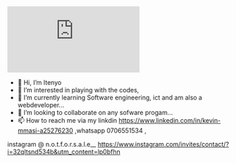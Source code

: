 ![work-1](https://user-images.githubusercontent.com/99266965/165511306-762f53de-a3dd-46b2-923c-fe8756192057.jpg/https://github.com/Itenyo/Itenyo/edit/main/README.md)
- 👋 Hi, I’m Itenyo
- 👀 I’m interested in playing with the codes,
- 🌱 I’m currently learning Software engineering, ict and am also a webdeveloper...
- 💞️ I’m looking to collaborate on any sofware progam...
- 📫 How to reach me via my linkdin https://www.linkedin.com/in/kevin-mmasi-a25276230 
,whatsapp 0706551534 ,
<!---
Itenyo/Itenyo is a ✨ special ✨ repository because its `README.md` (this file) appears on your GitHub profile.
You can click the Preview link to take a look at your changes.
--->

instagram @ n.o.t.f.o.r.s.a.l.e__
https://www.instagram.com/invites/contact/?i=32qltsnd534b&utm_content=lp0bfhn

